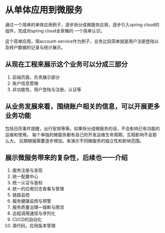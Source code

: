 # 从单体应用到微服务

通过一个简单的单体应用例子，逐步拆分成微服务应用，逐步引入spring cloud的组件，完成对spring cloud全家桶的
一个简单认识。

这个简单应用，用account-service作为例子，业务比较简单就是用户注册登陆以及转户数据的记录与统计展示。

## 从现在工程来展示这个业务可以分成三部分

1. 前端页面，负责展示部分
2. 账户信息管理
3. 非功能性，用户登陆与注册，认证等

## 从业务发展来看，围绕账户相关的信息，可以开展更多业务功能

包括日历事件提醒，出行安排等等。如果拆分成微服务的话，不会影响已有功能的运维和使用。
每个单独的微服务都有自己的开发运维生命周期，互相影响不会那么大。
后期根据需要逐步增加。来演示不同微服务的独立性和影响范围。

## 展示微服务带来的复杂性，后续也一一介绍

1. 服务注册与发现
2. 统一配置中心
3. 统一认证与鉴权
4. 统一的应用日志查看与管理
5. 链路监控
6. 服务健康监控与预警
7. 服务质量治理—熔断与限流
8. 远程调用通信与序列化
9. CI/CD的自动化
10. 源代码，应用版本管理